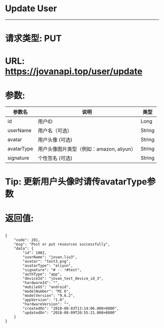 # Update User
---
# 请求类型: PUT
# URL: https://jovanapi.top/user/update
# 参数:
参数名 | 说明                   | 类型
----- |----------------------- | ----
id | 用户ID   | Long
userName | 用户名（可选）  | String
avatar   | 用户头像 (可选)         | String
avatarType   | 用户头像图片类型（例如：amazon, aliyun）        | String
signature   | 个性签名 (可选)         | String
# Tip: 更新用户头像时请传avatarType参数
# 返回值:
<pre><code>
{
    "code": 201,
    "msg": "Post or put resources successfully",
    "data": {
        "id": 1002,
        "userName": "jovan.liu3",
        "avatar": "test3.png",
        "avatarType": "aliyun",
        "signature": "# -- !#test",
        "authType": "app",
        "deviceId": "jovan_test_device_id_3",
        "hardwareId": "",
        "mobileOS": "android",
        "modelNumber": "MI 6",
        "modelVersion": "9.6.2",
        "appVersion": "1.0",
        "hardwareVersion": "",
        "createdOn": "2018-08-03T13:14:06.000+0800",
        "updatedOn": "2018-08-09T20:55:21.000+0800"
    }
}
</code></pre>
